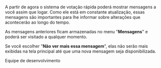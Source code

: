 A partir de agora o sistema de votação rápida poderá mostrar mensagens a você assim que logar. Como ele está em constante atualização, essas mensagens são importantes para lhe informar sobre alterações que acontecerão ao longo do tempo.

As mensagens anteriores ficam armazenadas no menu "__Mensagens__" e poderá ser visitado a qualquer momento.

Se você escolher "__Não ver mais essa mensagem__", elas não serão mais exibidas na tela principal até que uma nova mensagem seja disponibilizada.

Equipe de desenvolvimento